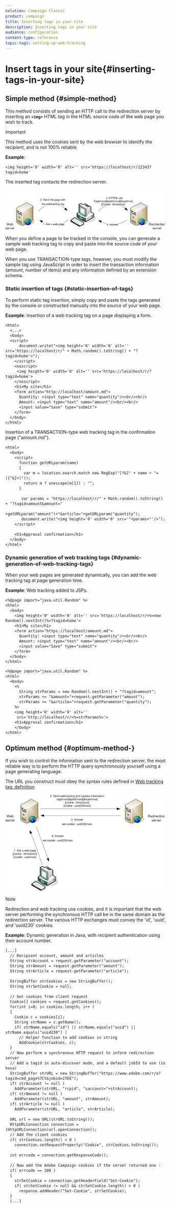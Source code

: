 ```yaml
---
solution: Campaign Classic
product: campaign
title: Inserting tags in your site
description: Inserting tags in your site
audience: configuration
content-type: reference
topic-tags: setting-up-web-tracking
---
```


# Insert tags in your site{#inserting-tags-in-your-site}

## Simple method {#simple-method}

This method consists of sending an HTTP call to the redirection server by inserting an **`<img>`** HTML tag in the HTML source code of the web page you wish to track.

>[!IMPORTANT]
>
>This method uses the cookies sent by the web browser to identify the recipient, and is not 100% reliable.

**Example**:

```
<img height='0' width='0' alt='' src='https://localhost/r/12343?tagid=home'
```

The inserted tag contacts the redirection server.

![](assets/d_ncs_integration_webtracking_structure2.png)

When you define a page to be tracked in the console, you can generate a sample web tracking tag to copy and paste into the source code of your web page.

When you use TRANSACTION-type tags, however, you must modify the sample tag using JavaScript in order to insert the transaction information (amount, number of items) and any information defined by an extension schema.

### Static insertion of tags {#static-insertion-of-tags}

To perform static tag insertion, simply copy and paste the tags generated by the console or constructed manually into the source of your web page.

**Example**: insertion of a web tracking tag on a page displaying a form.

```
<html>
  <...>
  <body>
  <script>
      document.write("<img height='0' width='0' alt='' src='https://localhost/r/" + Math.random().toString() + "?tagid=home'>");
    </script>
    <noscript>
     <img height='0' width='0' alt='' src='https://localhost/r/?tagid=home'>
    </noscript>
    <h1>My site</h1>
    <form action="http://localhost/amount.md">
      Quantity: <input type="text" name="quantity"/><br/><br/>
      Amount: <input type="text" name="amount"/><br/><br/>
      <input value="Save" type="submit">
    </form>
  </body>
</html>
```

Insertion of a TRANSACTION-type web tracking tag in the confirmation page ("amount.md").

```
<html>
  <body>
    <script>
      function getURLparam(name) 
      {
        var m = location.search.match new RegExp("[?&]" + name + "=([^&]+)"));
        return m ? unescape(m[1]) : "";
      }
 
       var params = "https://localhost/r/" + Math.random().toString() + "?tagid=amount&amount="
                      +getURLparam("amount")+"&article="+getURLparam("quantity");
       document.write("<img height='0' width='0' src='"+params+"'/>");
    </script>

    <h1>Approval confirmation</h1>
  </body>
</html>
```

### Dynamic generation of web tracking tags {#dynamic-generation-of-web-tracking-tags}

When your web pages are generated dynamically, you can add the web tracking tag at page generation time.

**Example**: Web tracking added to JSPs.

```
<%@page import="java.util.Random" %>
<html>
  <body>
    <img height='0' width='0' alt='' src='https://localhost/r/<%=new Random().nextInt()%>?tagid=home'>
    <h1>My site</h1>
    <form action="https://localhost/amount.md">
      Quantity: <input type="text" name="quantity"/><br/><br/>
      Amount: <input type="text" name="amount"/><br/><br/>
      <input value="Save" type="submit">
    </form>
  </body>
</html>
```

```
<%@page import="java.util.Random" %>
<html>
  <body>
    <%  
      String strParams = new Random().nextInt() + "?tagid=amount";
      strParams += "&amount="+request.getParameter("amount");
      strParams += "&article="+request.getParameter("quantity");
    %>
    <img height='0' width='0' alt=''
     src='http://localhost/r/<%=strParams%>'>
    <h1>Approval confirmation</h1>
    </body>
</html>
```

## Optimum method {#optimum-method-}

If you wish to control the information sent to the redirection server, the most reliable way is to perform the HTTP query synchronously yourself using a page generating language.

The URL you construct must obey the syntax rules defined in [Web tracking tag: definition](../../configuration/using/web-tracking-tag--definition.md).

![](assets/d_ncs_integration_webtracking_structure3.png)

>[!NOTE]
>
>Redirection and web tracking use cookies, and it is important that the web server performing the synchronous HTTP call be in the same domain as the redirection server. The various HTTP exchanges must convey the 'id', 'uuid', and 'uuid230' cookies.

**Example**: Dynamic generation in Java, with recipient authentication using their account number.

```
[...]
  // Recipient account, amount and articles
  String strAccount = request.getParameter("account");
  String strAmount = request.getParameter("amount");
  String strArticle = request.getParameter("article");

  StringBuffer strCookies = new StringBuffer();
  String strSetCookie = null;

  // Get cookies from client request
  Cookie[] cookies = request.getCookies();
  for(int i=0; i< cookies.length; i++ )
  {
    Cookie c = cookies[i];
    String strName = c.getName();
    if( strName.equals("id") || strName.equals("uuid") || strName.equals("uuid230") )
      // Helper function to add cookies in string
      AddCookie(strCookies, c);
  }
  // Now perform a synchronous HTTP request to inform redirection server
  // Add a tagid in auto-discover mode, and a default jobId to use (in hexa)
  StringBuffer strURL = new StringBuffer("https://www.adobe.com/r/a?tagid=cmd_page%7Ct&jobid=27EE");
  if( strAccount != null )
    AddParameter(strURL, "rcpid", "saccount="+strAccount);
  if( strAmount != null )
    AddParameter(strURL, "amount", strAmount);
  if( strArticle != null )
    AddParameter(strURL, "article", strArticle);
  
  URL url = new URL(strURL.toString());
  HttpURLConnection connection = (HttpURLConnection)url.openConnection();
  // Add the client cookies
  if( strCookies.length() > 0 )
    connection.setRequestProperty("Cookie", strCookies.toString());

  int errcode = connection.getResponseCode();

  // Now add the Adobe Campaign cookies if the server returned one :
  if( errcode == 200 )
  {
    strSetCookie = connection.getHeaderField("Set-Cookie");
    if( strSetCookie != null && strSetCookie.length() > 0 )
      response.addHeader("Set-Cookie", strSetCookie);
  }
  [...]
```

